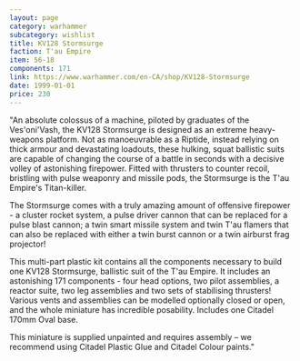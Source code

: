 ```yaml
---
layout: page
category: warhammer
subcategory: wishlist
title: KV128 Stormsurge
faction: T'au Empire
item: 56-18
components: 171
link: https://www.warhammer.com/en-CA/shop/KV128-Stormsurge
date: 1999-01-01
price: 230
---
```


"An absolute colossus of a machine, piloted by graduates of the Ves'oni'Vash, the KV128 Stormsurge is designed as an extreme heavy-weapons platform. Not as manoeuvrable as a Riptide, instead relying on thick armour and devastating loadouts, these hulking, squat ballistic suits are capable of changing the course of a battle in seconds with a decisive volley of astonishing firepower. Fitted with thrusters to counter recoil, bristling with pulse weaponry and missile pods, the Stormsurge is the T'au Empire's Titan-killer.

The Stormsurge comes with a truly amazing amount of offensive firepower - a cluster rocket system, a pulse driver cannon that can be replaced for a pulse blast cannon; a twin smart missile system and twin T'au flamers that can also be replaced with either a twin burst cannon or a twin airburst frag projector!

This multi-part plastic kit contains all the components necessary to build one KV128 Stormsurge, ballistic suit of the T'au Empire. It includes an astonishing 171 components - four head options, two pilot assemblies, a reactor suite, two leg assemblies and two sets of stabilising thrusters! Various vents and assemblies can be modelled optionally closed or open, and the whole miniature has incredible posability. Includes one Citadel 170mm Oval base.

This miniature is supplied unpainted and requires assembly – we recommend using Citadel Plastic Glue and Citadel Colour paints."
